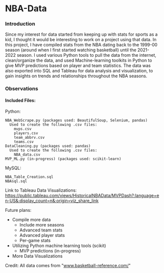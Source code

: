 # NBA-Data

### Introduction 
Since my interest for data started from keeping up with stats for sports as a kid, I thought it would be interesting to work on a project using that data. In this project, I have compiled stats from the NBA dating back to the 1999-00 season (around when I first started watching basketball) until the 2021-2022 season. I used various Python tools to pull the data from the internet, clean/organize the data, and used Machine-learning toolkits in Python to give MVP predictions based on player and team statistics. The data was also exported into SQL and Tableau for data analysis and visualization, to gain insights on trends and relationships throughout the NBA seasons.

### Observations



#### Included Files:

  Python:
  
    NBA_WebScrape.py (packages used: BeautifulSoup, Selenium, pandas)
      Used to create the following .csv files:
        mvps.csv
        players.csv
        team_abbrv.csv
        teams.csv
    DataCleaning.py (packages used: pandas)
      Used to create the following .csv files:
        NBA_data.csv
    MVP_ML.py (in-progress) (packages used: scikit-learn)
  
  MySQL:
  
    NBA_Table_Creation.sql
    NBAsql.sql

Link to Tableau Data Visualizations:
  https://public.tableau.com/views/HistoricalNBAData/MVPDash?:language=en-US&:display_count=n&:origin=viz_share_link

Future plans:
  - Compile more data
      - Include more seasons
      - Advanced team stats
      - Advanced player stats
      - Per-game stats
  - Utilizing Python machine learning tools (scikit)
      - MVP predictions (in-progress)
  - More Data Visualizations
  
  Credit: All data comes from "www.basketball-reference.com/"
